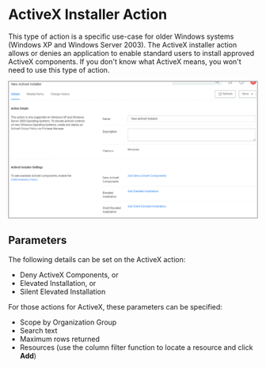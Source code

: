 [title]: # (ActiveX Installer)
[tags]: # (action,win7)
[priority]: # (3)
# ActiveX Installer Action

This type of action is a specific use-case for older Windows systems (Windows XP and Windows Server 2003). The ActiveX installer action allows or denies an application to enable standard users to install approved ActiveX components. If you don't know what ActiveX means, you won't need to use this type of action.

![ActiveX Action Details](images/activeX.png "ActiveX Installer action")

## Parameters

The following details can be set on the ActiveX action:

* Deny ActiveX Components, or
* Elevated Installation, or
* Silent Elevated Installation

For those actions for ActiveX, these parameters can be specified:

* Scope by Organization Group
* Search text
* Maximum rows returned
* Resources (use the column filter function to locate a resource and click __Add__)
